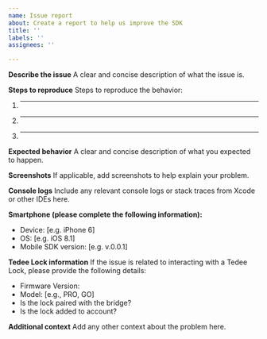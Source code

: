 ```yaml
---
name: Issue report
about: Create a report to help us improve the SDK
title: ''
labels: ''
assignees: ''

---
```


**Describe the issue**
A clear and concise description of what the issue is.

**Steps to reproduce**
Steps to reproduce the behavior:
1. _____
2. _____
3. _____

**Expected behavior**
A clear and concise description of what you expected to happen.

**Screenshots**
If applicable, add screenshots to help explain your problem.

**Console logs**
Include any relevant console logs or stack traces from Xcode or other IDEs here.

**Smartphone (please complete the following information):**
 - Device: [e.g. iPhone 6]
 - OS: [e.g. iOS 8.1]
 - Mobile SDK version: [e.g. v.0.0.1]

**Tedee Lock information**
If the issue is related to interacting with a Tedee Lock, please provide the following details: 
 - Firmware Version:
 - Model: [e.g., PRO, GO]
 - Is the lock paired with the bridge?
 - Is the lock added to account?

**Additional context**
Add any other context about the problem here.
